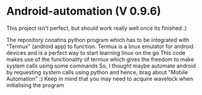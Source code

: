 # Android-automation    (V 0.9.6)


This project isn't perfect, but should work really well once its finished :)


The repository conatins python program which has to be integrated with "Termux" (android app) to function.
Termux is a linux emulator for android devices and is a perfect way to start learning linux on the go
This code makes use of the functionality of termux which gives the freedom to make system calls using some commands
So, I thought maybe automate android by requesting system calls using python and hence, brag about "Mobile Automation" :)
Keep in mind that you may need to acquire wavelock when initialising the program
